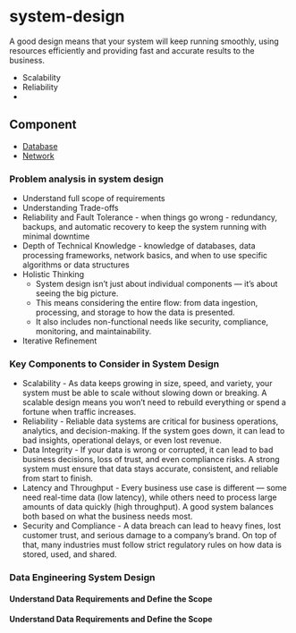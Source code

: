 # system-design

A good design means that your system will keep running smoothly, using resources efficiently and providing fast and accurate results to the business.

* Scalability
* Reliability
*

## Component

* [Database](database/database.md)
* [Network](network/network.md)

### Problem analysis in system design

* Understand full scope of requirements
* Understanding Trade-offs 
* Reliability and Fault Tolerance - when things go wrong -  redundancy, backups, and automatic recovery to keep the system running with minimal downtime
* Depth of Technical Knowledge -  knowledge of databases, data processing frameworks, network basics, and when to use specific algorithms or data structures
* Holistic Thinking
    * System design isn’t just about individual components — it’s about seeing the big picture.
    * This means considering the entire flow: from data ingestion, processing, and storage to how the data is presented.
    * It also includes non-functional needs like security, compliance, monitoring, and maintainability.
* Iterative Refinement

### Key Components to Consider in System Design

* Scalability - As data keeps growing in size, speed, and variety, your system must be able to scale without slowing down or breaking. A scalable design means you won’t need to rebuild everything or spend a fortune when traffic increases.
* Reliability - Reliable data systems are critical for business operations, analytics, and decision-making. If the system goes down, it can lead to bad insights, operational delays, or even lost revenue.
* Data Integrity - If your data is wrong or corrupted, it can lead to bad business decisions, loss of trust, and even compliance risks. A strong system must ensure that data stays accurate, consistent, and reliable from start to finish.
* Latency and Throughput - Every business use case is different — some need real-time data (low latency), while others need to process large amounts of data quickly (high throughput). A good system balances both based on what the business needs most.
* Security and Compliance - A data breach can lead to heavy fines, lost customer trust, and serious damage to a company’s brand. On top of that, many industries must follow strict regulatory rules on how data is stored, used, and shared.

### Data Engineering System Design

#### Understand Data Requirements and Define the Scope

#### Understand Data Requirements and Define the Scope
